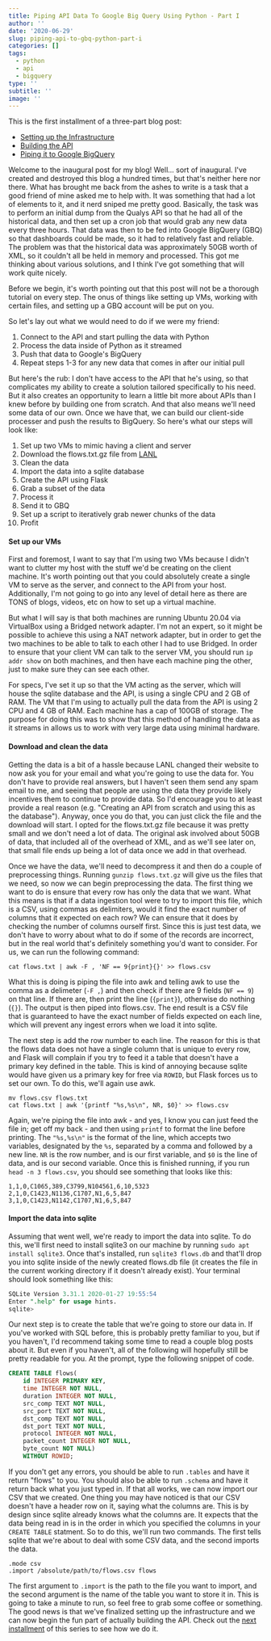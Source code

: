 ```yaml
---
title: Piping API Data To Google Big Query Using Python - Part I
author: ''
date: '2020-06-29'
slug: piping-api-to-gbq-python-part-i
categories: []
tags:
  - python
  - api
  - bigquery
type: ''
subtitle: ''
image: ''
---
```


This is the first installment of a three-part blog post:
* [Setting up the Infrastructure](https://tibblesnbits.com/2020/piping-api-to-gbq-python-part-i)  
* [Building the API](https://tibblesnbits.com/2020/piping-api-to-gbq-python-part-ii)
* [Piping it to Google BigQuery](https://tibblesnbits.com/2020/piping-api-to-gbq-python-part-iii)

Welcome to the inaugural post for my blog! Well... sort of inaugural. I've created and destroyed this blog a hundred times, but that's neither here nor there. What has brought me back from the ashes to write is a task that a good friend of mine asked me to help with. It was something that had a lot of elements to it, and it nerd sniped me pretty good. Basically, the task was to perform an initial dump from the Qualys API so that he had all of the historical data, and then set up a cron job that would grab any new data every three hours. That data was then to be fed into Google BigQuery (GBQ) so that dashboards could be made, so it had to relatively fast and reliable. The problem was that the historical data was approximately 50GB worth of XML, so it couldn't all be held in memory and processed. This got me thinking about various solutions, and I think I've got something that will work quite nicely. 

Before we begin, it's worth pointing out that this post will not be a thorough tutorial on every step. The onus of things like setting up VMs, working with certain files, and setting up a GBQ account will be put on you.

So let's lay out what we would need to do if we were my friend:

1. Connect to the API and start pulling the data with Python  
2. Process the data inside of Python as it streamed  
3. Push that data to Google's BigQuery  
4. Repeat steps 1-3 for any new data that comes in after our initial pull

But here's the rub: I don't have access to the API that he's using, so that complicates my ability to create a solution tailored specifically to his need. But it also creates an opportunity to learn a little bit more about APIs than I knew before by building one from scratch. And that also means we'll need some data of our own. Once we have that, we can build our client-side processer and push the results to BigQuery. So here's what our steps will look like:

1. Set up two VMs to mimic having a client and server  
2. Download the flows.txt.gz file from [LANL](https://csr.lanl.gov/data/cyber1/)  
3. Clean the data  
4. Import the data into a sqlite database  
5. Create the API using Flask  
6. Grab a subset of the data  
7. Process it  
8. Send it to GBQ  
9. Set up a script to iteratively grab newer chunks of the data  
10. Profit

#### Set up our VMs
First and foremost, I want to say that I'm using two VMs because I didn't want to clutter my host with the stuff we'd be creating on the client machine. It's worth pointing out that you could absolutely create a single VM to serve as the server, and connect to the API from your host. Additionally, I'm not going to go into any level of detail here as there are TONS of blogs, videos, etc on how to set up a virtual machine.

But what I will say is that both machines are running Ubuntu 20.04 via VirtualBox using a Bridged network adapter. I'm not an expert, so it might be possible to achieve this using a NAT network adapter, but in order to get the two machines to be able to talk to each other I had to use Bridged. In order to ensure that your client VM can talk to the server VM, you should run `ip addr show` on both machines, and then have each machine ping the other, just to make sure they can see each other. 

For specs, I've set it up so that the VM acting as the server, which will house the sqlite database and the API, is using a single CPU and 2 GB of RAM. The VM that I'm using to actually pull the data from the API is using 2 CPU and 4 GB of RAM. Each machine has a cap of 100GB of storage. The purpose for doing this was to show that this method of handling the data as it streams in allows us to work with very large data using minimal hardware.

#### Download and clean the data
Getting the data is a bit of a hassle because LANL changed their website to now ask you for your email and what you're going to use the data for. You don't have to provide real answers, but I haven't seen them send any spam email to me, and seeing that people are using the data they provide likely incentives them to continue to provide data. So I'd encourage you to at least provide a real reason (e.g. "Creating an API from scratch and using this as the database"). Anyway, once you do that, you can just click the file and the download will start. I opted for the flows.txt.gz file because it was pretty small and we don't need a lot of data. The original ask involved about 50GB of data, that included all of the overhead of XML, and as we'll see later on, that small file ends up being a lot of data once we add in that overhead.

Once we have the data, we'll need to decompress it and then do a couple of preprocessing things. Running `gunzip flows.txt.gz` will give us the files that we need, so now we can begin preprocessing the data. The first thing we want to do is ensure that every row has only the data that we want. What this means is that if a data ingestion tool were to try to import this file, which is a CSV, using commas as delimiters, would it find the exact number of columns that it expected on each row? We can ensure that it does by checking the number of columns ourself first. Since this is just test data, we don't have to worry about what to do if some of the records are incorrect, but in the real world that's definitely something you'd want to consider. For us, we can run the following command:

```
cat flows.txt | awk -F , 'NF == 9{print}{}' >> flows.csv
```

What this is doing is piping the file into awk and telling awk to use the comma as a delimeter (`-F ,`) and then check if there are 9 fields (`NF == 9`) on that line. If there are, then print the line (`{print}`), otherwise do nothing (`{}`). The output is then piped into flows.csv. The end result is a CSV file that is guaranteed to have the exact number of fields expected on each line, which will prevent any ingest errors when we load it into sqlite.

The next step is add the row number to each line. The reason for this is that the flows data does not have a single column that is unique to every row, and Flask will complain if you try to feed it a table that doesn't have a primary key defined in the table. This is kind of annoying because sqlite would have given us a primary key for free via `ROWID`, but Flask forces us to set our own. To do this, we'll again use awk.

```
mv flows.csv flows.txt
cat flows.txt | awk '{printf "%s,%s\n", NR, $0}' >> flows.csv
```

Again, we're piping the file into awk - and yes, I know you can just feed the file in; get off my back - and then using `printf` to format the line before printing. The `"%s,%s\n"` is the format of the line, which accepts two variables, designated by the `%s`, separated by a comma and followed by a new line. `NR` is the row number, and is our first variable, and `$0` is the line of data, and is our second variable. Once this is finished running, if you run `head -n 3 flows.csv`, you should see something that looks like this:

```
1,1,0,C1065,389,C3799,N104561,6,10,5323
2,1,0,C1423,N1136,C1707,N1,6,5,847
3,1,0,C1423,N1142,C1707,N1,6,5,847
```

#### Import the data into sqlite
Assuming that went well, we're ready to import the data into sqlite. To do this, we'll first need to install sqlite3 on our machine by running `sudo apt install sqlite3`. Once that's installed, run `sqlite3 flows.db` and that'll drop you into sqlite inside of the newly created flows.db file (it creates the file in the current working directory if it doesn't already exist). Your terminal should look something like this:

```sql
SQLite Version 3.31.1 2020-01-27 19:55:54
Enter ".help" for usage hints.
sqlite> 
```

Our next step is to create the table that we're going to store our data in. If you've worked with SQL before, this is probably pretty familiar to you, but if you haven't, I'd recommend taking some time to read a couple blog posts about it. But even if you haven't, all of the following will hopefully still be pretty readable for you. At the prompt, type the following snippet of code.

```sql
CREATE TABLE flows(
    id INTEGER PRIMARY KEY, 
    time INTEGER NOT NULL, 
    duration INTEGER NOT NULL, 
    src_comp TEXT NOT NULL, 
    src_port TEXT NOT NULL, 
    dst_comp TEXT NOT NULL, 
    dst_port TEXT NOT NULL, 
    protocol INTEGER NOT NULL, 
    packet_count INTEGER NOT NULL, 
    byte_count NOT NULL)
    WITHOUT ROWID;
```

If you don't get any errors, you should be able to run `.tables` and have it return "flows" to you. You should also be able to run `.schema` and have it return back what you just typed in. If that all works, we can now import our CSV that we created. One thing you may have noticed is that our CSV doesn't have a header row on it, saying what the columns are. This is by design since sqlite already knows what the columns are. It expects that the data being read in is in the order in which you specified the columns in your `CREATE TABLE` statment. So to do this, we'll run two commands. The first tells sqlite that we're about to deal with some CSV data, and the second imports the data.

```
.mode csv
.import /absolute/path/to/flows.csv flows
```

The first argument to `.import` is the path to the file you want to import, and the second argument is the name of the table you want to store it in. This is going to take a minute to run, so feel free to grab some coffee or something. The good news is that we've finalized setting up the infrastructure and we can now begin the fun part of actually building the API. Check out the [next installment](https://tibblesnbits.com/2020/piping-api-to-gbq-python-part-ii) of this series to see how we do it.